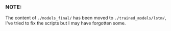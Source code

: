 ### NOTE: 
The content of `./models_final/` has been moved to `./trained_models/lstm/`, I've tried to fix the scripts but I may have forgotten some.
